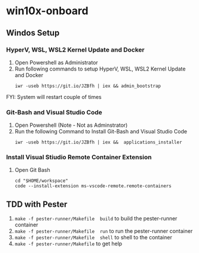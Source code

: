 # win10x-onboard

## Windos Setup 

### HyperV, WSL, WSL2 Kernel Update and Docker

1. Open Powershell as Administrator 
1. Run following commands to setup HyperV, WSL, WSL2 Kernel Update and Docker
    ```
    iwr -useb https://git.io/JZBfh | iex && admin_bootstrap
    ```
FYI: System will restart couple of times 

### Git-Bash and Visual Studio Code

1. Open Powershell (Note - Not as Adminstrator)
1. Run the following Command to Install Git-Bash and Visual Studio Code
    ```
    iwr -useb https://git.io/JZBfh | iex &&  applications_installer
    ```

### Install Visual Stiudio Remote Container Extension 

1. Open Git Bash 
    ```
    cd "$HOME/workspace"
    code --install-extension ms-vscode-remote.remote-containers
    ```

## TDD with Pester

1. `make -f pester-runner/Makefile  build` to build the pester-runner container
1. `make -f pester-runner/Makefile  run` to run the pester-runner container
1. `make -f pester-runner/Makefile  shell` to shell to the container
1. `make -f pester-runner/Makefile` to get help